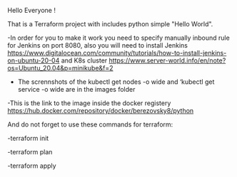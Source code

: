 Hello Everyone !

That is a Terraform project with includes python simple "Hello World".

-In order for you to make it work you need to specify manually inbound rule for Jenkins on port 8080,
 also you will need to install Jenkins
 https://www.digitalocean.com/community/tutorials/how-to-install-jenkins-on-ubuntu-20-04
 and K8s cluster
 https://www.server-world.info/en/note?os=Ubuntu_20.04&p=minikube&f=2


- The scrennshots of the kubectl get nodes -o wide and ‘kubectl get service -o wide are in the images folder

-This is the link to the image inside the docker registery
https://hub.docker.com/repository/docker/berezovsky8/python

And do not forget to use these commands for terraform:

-terraform init

-terraform plan

-terraform apply